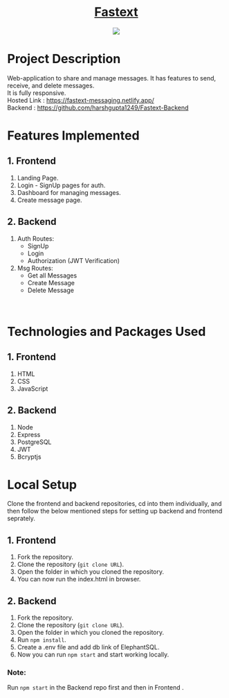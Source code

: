 <div align="center">

# [Fastext](https://fastext-messaging.netlify.app/)
<img   src="/assets/Capture.PNG">
</div>

# Project Description

Web-application to share and manage messages. It has features to send, receive, and delete messages.<br>
It is fully responsive.<br>
Hosted Link : https://fastext-messaging.netlify.app/
<br>
Backend : https://github.com/harshgupta1249/Fastext-Backend

# Features Implemented

## 1. Frontend

1. Landing Page.
2. Login - SignUp pages for auth.
3. Dashboard for managing messages.
4. Create message page.

## 2. Backend

1. Auth Routes:
   - SignUp
   - Login
   - Authorization (JWT Verification)
2. Msg Routes:
   - Get all Messages
   - Create Message
   - Delete Message

<br/>

# Technologies and Packages Used

## 1. Frontend

1. HTML
2. CSS
3. JavaScript

## 2. Backend

1. Node
2. Express
3. PostgreSQL
4. JWT
5. Bcryptjs

# Local Setup

Clone the frontend and backend repositories, cd into them individually, and then follow the below mentioned steps for setting up backend and frontend seprately.

## 1. Frontend

1. Fork the repository.
2. Clone the repository (`git clone URL`).
3. Open the folder in which you cloned the repository.
4. You can now run the index.html in browser.

## 2. Backend

1. Fork the repository.
2. Clone the repository (`git clone URL`).
3. Open the folder in which you cloned the repository.
4. Run `npm install`.
5. Create a .env file and add db link of ElephantSQL.
9. Now you can run `npm start` and start working locally.

### Note:

Run `npm start` in the Backend repo first and then in Frontend .
